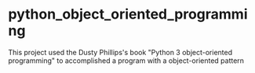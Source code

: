 # python_object_oriented_programming

This project used the Dusty Phillips's book "Python 3 object-oriented programming" to accomplished a program with a object-oriented pattern
